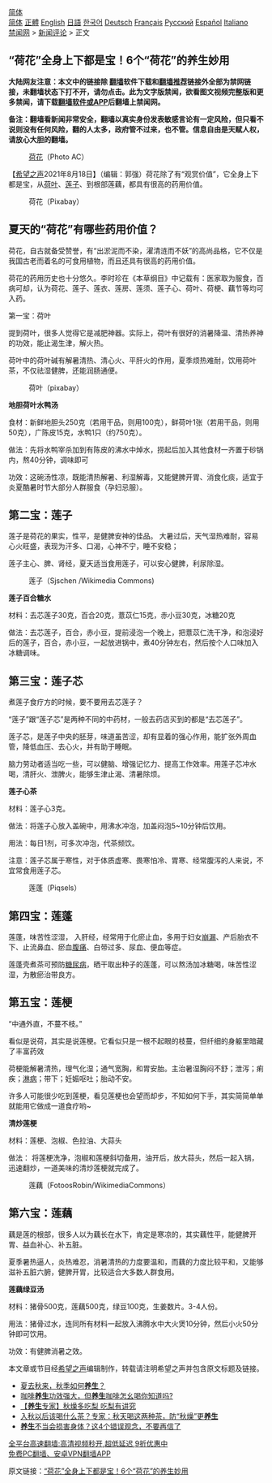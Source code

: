  <!-- 面包屑导航 --> <div class="breadcrumb"><!-- GTranslate: https://gtranslate.io/ -->  <div class="switcher notranslate">  <div class="selected">  <a href="#" onclick="return false;"> 简体</a>  </div>  <div class="option">  <a href="https://www.bannedbook.org" onclick="doGTranslate('zh-CN|zh-CN');jQuery('div.switcher div.selected a').html(jQuery(this).html());return false;" title="简体中文" class="nturl selected"> 简体</a>  <a href="https://www.bannedbook.org/zh-tw/" onclick="doGTranslate('zh-CN|zh-TW');jQuery('div.switcher div.selected a').html(jQuery(this).html());return false;" title="繁體中文" class="nturl"> 正體</a>  <a href="https://www.bannedbook.org/en/" onclick="doGTranslate('zh-CN|en');jQuery('div.switcher div.selected a').html(jQuery(this).html());return false;" title="English" class="nturl"> English</a>  <a href="https://www.bannedbook.org/ja/" onclick="doGTranslate('zh-CN|ja');jQuery('div.switcher div.selected a').html(jQuery(this).html());return false;" title="日本語" class="nturl"> 日語</a>  <a href="https://www.bannedbook.org/ko/" onclick="doGTranslate('zh-CN|ko');jQuery('div.switcher div.selected a').html(jQuery(this).html());return false;" title="한국어" class="nturl"> 한국어</a>  <a href="https://www.bannedbook.org/de/" onclick="doGTranslate('zh-CN|de');jQuery('div.switcher div.selected a').html(jQuery(this).html());return false;" title="Deutsch" class="nturl"> Deutsch</a>  <a href="https://www.bannedbook.org/fr/" onclick="doGTranslate('zh-CN|fr');jQuery('div.switcher div.selected a').html(jQuery(this).html());return false;" title="Français" class="nturl"> Français</a>  <a href="https://www.bannedbook.org/ru/" onclick="doGTranslate('zh-CN|ru');jQuery('div.switcher div.selected a').html(jQuery(this).html());return false;" title="Русский" class="nturl"> Русский</a>  <a href="https://www.bannedbook.org/es/" onclick="doGTranslate('zh-CN|es');jQuery('div.switcher div.selected a').html(jQuery(this).html());return false;" title="Español" class="nturl"> Español</a>  <a href="https://www.bannedbook.org/it/" onclick="doGTranslate('zh-CN|it');jQuery('div.switcher div.selected a').html(jQuery(this).html());return false;" title="Italiano" class="nturl"> Italiano</a>  </div>  </div>      <div class='breadcrumb-sub'><!-- Breadcrumb NavXT 6.3.0 --> <a href="https://www.bannedbook.org/" class="home">禁闻网</a> &gt; <a href="https://www.bannedbook.org/bnews/comments/" class="category">新闻评论</a> &gt; 正文</div></div><h2>“荷花”全身上下都是宝！6个“荷花”的养生妙用</h2> <p class="notice"><b>大陆网友注意：本文中的链接除 <a href="https://github.com/bannedbook/fanqiang" >翻墙</a>软件下载和<a href="https://github.com/killgcd/justmysocks/blob/master/README.md">翻墙推荐</a>链接外全部为禁网链接，未翻墙状态下打不开，请勿点击。此为文字版禁闻，欲看图文视频完整版和更多禁闻，请下载<a href="https://github.com/bannedbook/fanqiang">翻墙软件或APP</a>后翻墙上禁闻网。</p><p>备注：翻墙看新闻非常安全，翻墙以真实身份发表敏感言论有一定风险，但只看不说则没有任何风险，翻的人太多，政府管不过来，也不管。信息自由是天赋人权，请放心大胆的翻墙。</b></p>  <div class="entry"> <figure> <p><figcaption><a href="https://www.bannedbook.org/bnews/tag/%E8%8D%B7%E8%8A%B1/" class="st_tag internal_tag" rel="tag" title="标签 荷花 下的日志">荷花</a>（Photo AC）</figcaption></figure> <p>【<span class='wp_keywordlink_affiliate'><a href="https://www.soundofhope.org" title="希望之声" target="_blank">希望之声</a></span>2021年8月18日】（编辑：郭强）荷花除了有“观赏价值”，它全身上下都是宝，从<a href="https://www.bannedbook.org/bnews/tag/%E8%8D%B7%E5%8F%B6/" class="st_tag internal_tag" rel="tag" title="标签 荷叶 下的日志">荷叶</a>、<a href="https://www.bannedbook.org/bnews/tag/%E8%8E%B2%E5%AD%90/" class="st_tag internal_tag" rel="tag" title="标签 莲子 下的日志">莲子</a>、到根部莲藕，都具有很高的药用价值。</p> <figure><figcaption>荷花（Pixabay）</figcaption></figure> <h2>夏天的“荷花”有哪些药用价值？</h2> <p>荷花，自古就备受赞誉，有“出淤泥而不染，濯清涟而不妖”的高尚品格，它不仅是我国古老而着名的可食用植物，而且还具有很高的药用价值。</p> <p>荷花的药用历史也十分悠久。李时珍在《本草纲目》中记载有：医家取为服食，百病可却，认为荷花、莲子、莲衣、莲房、莲须、莲子心、荷叶、荷梗、藕节等均可入药。</p> <p>第一宝：荷叶</p> <p>提到荷叶，很多人觉得它是减肥神器。实际上，荷叶有很好的消暑降温、清热养神的功效，能止渴生津，解火热。</p> <p>荷叶中的荷叶碱有解暑清热、清心火、平肝火的作用，夏季烦热难耐，饮用荷叶茶，不仅祛湿健脾，还能润肠通便。</p> <figure><figcaption>荷叶（pixabay）</figcaption></figure> <p><strong>地胆荷叶水鸭汤</strong></p> <p>食材：新鲜地胆头250克（若用干品，则用100克），鲜荷叶1张（若用干品，则用50克），广陈皮15克，水鸭1只（约750克）。</p> <p>做法：先将水鸭宰杀加到有陈皮的沸水中焯水，捞起后加入其他食材一齐置于砂锅内，熬40分钟，调味即可</p> <p>功效：这碗汤性凉，既能清热解暑、利湿解毒，又能健脾开胃、消食化痰，适宜于炎夏酷暑时节大部分人群服食（孕妇忌服）。</p>  <h2>第二宝：莲子</h2> <p>莲子是荷花的果实，性平，是健脾安神的佳品。 大暑过后，天气湿热难耐，容易心火旺盛，表现为汗多、口渴，心神不宁，睡不安稳；</p> <p>莲子主心、脾、肾经，夏天适当食用莲子，可以安心健脾，利尿除湿。</p> <figure><figcaption>莲子（Sjschen /Wikimedia Commons)</figcaption></figure> <p><strong>莲子百合糖水</strong></p> <p>材料：去芯莲子30克，百合20克，薏苡仁15克，赤小豆30克，冰糖20克</p> <p>做法：去芯莲子，百合，赤小豆，提前浸泡一个晚上，把薏苡仁洗干净，和泡浸好后的莲子，百合，赤小豆，一起放进锅中，煮40分钟左右，然后按个人口味加入冰糖调味。</p> <h2>第三宝：莲子芯</h2> <p>煮莲子食疗方的时候，要不要用去芯莲子？</p> <p>“莲子”跟“莲子芯”是两种不同的中药材，一般去药店买到的都是“去芯莲子”。</p> <p>莲子芯，是莲子中央的胚芽，味道虽苦涩，却有显着的强心作用，能扩张外周血管，降低血压、去心火，并有助于睡眠。</p> <p>脑力劳动者适当吃一些，可以健脑、增强记忆力、提高工作效率。用莲子芯冲水喝，清肝火、泄脾火，能够生津止渴、清暑除烦。</p> <p><strong>莲子心茶</strong></p>  <p>材料：莲子心3克。</p> <p>做法：将莲子心放入盖碗中，用沸水冲泡，加盖闷泡5~10分钟后饮用。</p> <p>用法：每日1剂，可多次冲泡，代茶频饮。</p> <p>注意：莲子芯属于寒性，对于体质虚寒、畏寒怕冷、胃寒、经常腹泻的人来说，不宜常食用莲子芯。</p> <figure><figcaption>莲蓬（Piqsels）</figcaption></figure> <h2>第四宝：莲蓬</h2> <p>莲蓬，味苦性涩湿， 入肝经，经常用于化瘀止血，多用于妇女<a href="https://www.bannedbook.org/bnews/tag/%E5%B4%A9%E6%BC%8F/" class="st_tag internal_tag" rel="tag" title="标签 崩漏 下的日志">崩漏</a>、产后胎衣不下、止流鼻血、瘀血<a href="https://www.bannedbook.org/bnews/tag/%e8%85%b9%e7%97%9b/" class="st_tag internal_tag" rel="tag" title="标签 腹痛 下的日志">腹痛</a>、白带过多、尿血、便血等症。</p> <p>莲蓬壳煮茶可预防<a href="https://www.bannedbook.org/bnews/tag/%e7%b3%96%e5%b0%bf%e7%97%85/" class="st_tag internal_tag" rel="tag" title="标签 糖尿病 下的日志">糖尿病</a>，晒干取出种子的莲蓬，可以熬汤加冰糖喝，味苦性涩湿，为散瘀治带良方。</p> <h2>第五宝：莲梗</h2> <p>“中通外直，不蔓不枝。”</p> <p>看似是说荷，其实是说莲梗。它看似只是一根不起眼的枝蔓，但纤细的身躯里暗藏了丰富药效</p> <p>荷梗能解暑清热，理气化湿；通气宽胸，和胃安胎。主治暑湿胸闷不舒；泄泻；痢疾；<a href="https://www.bannedbook.org/bnews/tag/%e6%b7%8b%e7%97%85/" class="st_tag internal_tag" rel="tag" title="标签 淋病 下的日志">淋病</a>；带下；妊娠呕吐；胎动不安。</p> <p>许多人可能很少吃到莲梗，看见莲梗也会望而却步，不知如何下手，其实简简单单就能用它做成一道食疗哟~</p>  <p><strong>清炒莲梗</strong></p> <p>材料：莲梗、泡椒、色拉油、大蒜头</p> <p>做法： 将莲梗洗净，泡椒和莲梗斜切备用，油开后，放大蒜头，然后一起入锅，迅速翻炒，一道美味的清炒莲梗就完成了。</p> <figure><figcaption>莲藕（FotoosRobin/WikimediaCommons）</figcaption></figure> <h2>第六宝：莲藕</h2> <p>藕是莲的根部，很多人以为藕长在水下，肯定是寒凉的，其实藕性平，能健脾开胃、益血补心、补五脏。</p> <p>夏季暑热逼人，炎热难忍，消暑清热的力度要温和，而藕的力度比较平和，又能够滋补五脏六腑，健脾开胃，比较适合大多数人群食用。</p> <p><strong>莲藕绿豆汤</strong></p> <p>材料：猪骨500克，莲藕500克，绿豆100克，生姜数片。3-4人份。</p> <p>用法：猪骨过水，连同所有材料一起放入沸腾水中大火煲10分钟，然后小火50分钟即可饮用。</p> <p>功效：有健脾消暑之效。</p> <p>本文章或节目经<a href="https://www.bannedbook.org/bnews/tag/%e5%b8%8c%e6%9c%9b%e4%b9%8b%e5%a3%b0/" class="st_tag internal_tag" rel="tag" title="标签 希望之声 下的日志">希望之声</a>编辑制作，转载请注明希望之声并包含原文标题及链接。 </p>  <ul class='op-related-articles' title='相关阅读'> <li><a href='https://www.bannedbook.org/bnews/comments/20210817/1607901.html' target='_blank'>夏去秋来，秋季如何<b>养生</b>？</a></li> <li><a href='https://www.bannedbook.org/bnews/health/20210817/1607890.html' target='_blank'>咖啡<b>养生</b>功效强大，但<b>养生</b>咖啡怎幺喝你知道吗?</a></li> <li><a href='https://www.bannedbook.org/bnews/comments/20210817/1607484.html' target='_blank'>【<b>养生</b>专家】秋燥多吃梨 吃梨有讲究</a></li> <li><a href='https://www.bannedbook.org/bnews/lifebaike/20210815/1606583.html' target='_blank'>入秋以后该喝什么茶？专家：秋天喝这两种茶，防“秋燥”更<b>养生</b></a></li> <li><a href='https://www.bannedbook.org/bnews/health/20210814/1606251.html' target='_blank'><b>养生</b>不当会损害身体？这4个错误观念，不要再信了</a></li> </ul> <p class="texttj"> <a href="https://github.com/bannedbook/fanqiang/wiki/V2ray%E6%9C%BA%E5%9C%BA" target="_blank">全平台高速翻墙:高清视频秒开,超低延迟,9折优惠中</a><br/> <a href="https://github.com/bannedbook/fanqiang/wiki/%E7%A6%81%E9%97%BB%E7%BD%91%E5%AE%89%E5%8D%93%E7%BF%BB%E5%A2%99%E6%96%B0%E9%97%BBAPP" target="_blank">免费PC翻墙、安卓VPN翻墙APP</a></p><p>原文链接：<a class="src_link"  href="https://www.soundofhope.org/post/536153" target="_blank">“荷花”全身上下都是宝！6个“荷花”的养生妙用</a></p><a name='sharetosocial'></a>  <div style="margin-bottom:5px;padding-bottom:5px;clear:both"> <div id="archive-pix-1" class="banner-ads"> <!-- AuctionX Display platform tag START --> <div id="26318x728x90x621x_ADSLOT2" clicktrack="%%CLICK_URL_ESC%%"></div> <!-- AuctionX Display platform tag END --> </div> <div id="archive-pix-2" class="banner-ads"> <!-- AuctionX Display platform tag START --> <div id="26315x300x250x621x_ADSLOT2" clicktrack="%%CLICK_URL_ESC%%"></div> <!-- AuctionX Display platform tag END --> </div> </div>  <div id="archive-pix-1" class="banner-ads"> <!-- AuctionX Display platform tag START --> <div id="26318x728x90x621x_ADSLOT3" clicktrack="%%CLICK_URL_ESC%%"></div> <!-- AuctionX Display platform tag END --> </div> </div><!--END ENTRY--> 